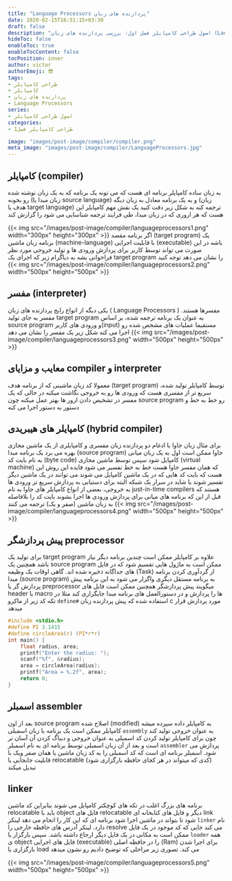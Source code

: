 ```yaml
---
title: "Language Processors پردازنده های زبان"
date: 2020-02-15T16:51:15+03:30
draft: false
description: "اصول طراحی کامپایلر فصل اول: بررسی پردازنده های زبان (Language Processors)"
hideToc: false
enableToc: true
enableTocContent: false
tocPosition: inner
author: victor
authorEmoji: 😎
tags: 
- طراحی کامپایلر
- کامپایلر
- پردازنده های زبان
- Language Processors
series:
- اصول طراحی کامپایلر
categories:
- طراحی کامپایلر فصل1

image: "images/post-image/compiler/compiler.png"
meta_image: "images/post-image/compiler/LanguageProcessors.jpg"
---
```

## کامپایلر (compiler)
به زبان ساده کامپایلر برنامه ای هست که می تونه یک برنامه که به یک زبان نوشته شده رو بخونه (زبان مبدا یا source language) و به یک برنامه معادل به زبان دیگه (زبان هدف یا target language) ترجمه کنه
به شکل زیر دقت کنید یک نقش مهم کامپایلر این هست که هر اروری که در زبان مبدا، طی فرایند ترجمه شناسایی می شود را گزارش کند

{{< img src="/images/post-image/compiler/languageprocessors1.png" width="300px" height="300px" >}}
اگر برنامه مقصد (target program) یک برنامه زبان ماشین (machine-language) با قابلیت اجرایی (executable) باشه در این صورت می تواند توسط کاربر برای پردازش ورودی ها و تولید خروجی مورد نظر فراخوانی بشه به دیاگرام زیر که اجرای یک target program را نشان می دهد توجه کنید
{{< img src="/images/post-image/compiler/languageprocessors2.png" width="500px" height="500px" >}}

## مفسر (interpreter)
یکی دیگه از انواع رایج پردازنده های زبان ( Language Processors ) مفسرها هستند.
مفسر به جای تولید target program به عنوان یک برنامه ترجمه شده، بر اساس source program و ورودی های کاربر(input) مستقیما عملیات های مشخص شده رو اجرا می کنه شکل زیر یک مفسر را نشان می دهد
{{< img src="/images/post-image/compiler/languageprocessors3.png" width="500px" height="500px" >}}

## معایب و مزایای compiler و interpreter
معمولا کد زبان ماشینی که از برنامه هدف (target program) توسط کامپایلر تولید شده، سریع تر از مفسری هست که ورودی ها رو به خروجی نگاشت میکنه در حالی که یک مفسر در تشخیص دادن ارور ها بهتر عمل میکنه چون source program رو خط به خط و دستور به دستور اجرا می کنه

## کامپایلر های هیبریدی (hybrid compiler) 
برای مثال زبان جاوا با ادغام دو پردازنده زبان مفسری و کامپایلری از یک ماشین مجازی بهره می برد یک برنامه مبدا (source program) جاوا ممکن است اول به یک زبان میانی به نام بایت کد (byte code) کامپایل شود سپس توسط ماشین مجازی (virtual machine) که همان مفسر جاوا هست خط به خط تفسیر می شود
فایده این روش این هست که بایت کد هایی که در یک ماشین کامپایل می شوند می توانند در یک ماشین دیگر تفسیر شوند یا شاید در سرار یک شبکه
البته برای دستیابی به پردازش سریع تر ورودی ها به خروجی، بعضی از انواع کامپایلر های جاوا به نام just-in-time compilers هستند که قبل از این که برنامه های میانی برای پردازش ورودی ها اجرا بشوند بایت کد را بلافاصله به زبان ماشین (صفر و یک) ترجمه می کنند 
{{< img src="/images/post-image/compiler/languageprocessors4.png" width="500px" height="500px" >}}
## پیش پردازشگر preprocessor
برای تولید یک target program علاوه بر کامپایلر ممکن است چندین برنامه دیگر نیاز باشد همچنین  یک source program ممکن است به ماژول هایی تقسیم شود که در فایل های جداگانه ذخیره شده اند. گاهی اوقات یک وظیفه (Task) از گردآوری کردن برنامه مبدا (source program) به برنامه مستقل دیگری واگزار می شود به این برنامه پیش پردازش گر یا preprocessor میگویند 
پیش پردازشگر همچنین ممکن است فایل های header یا macro ها را پردازش و در دستورالعمل های برنامه مبدا جایگزاری کند مثلا در تکه کد زیر از ماکرو `define#` استفاده شده که پیش پردازنده زبان c مورد پردازش قرار میدهد
```c
#include <stdio.h>
#define PI 3.1415
#define circleArea(r) (PI*r*r)
int main() {
    float radius, area;
    printf("Enter the radius: ");
    scanf("%f", &radius);
    area = circleArea(radius);
    printf("Area = %.2f", area);
    return 0;
}
```
## اسمبلر assembler
بعد از اون source program اصلاح شده (modified) به کامپایلر داده سپرده میشه کامپایلر ممکن است یک برنامه با زبان اسمبلی `assembly` به عنوان خروجی تولید کند چون برای کامپایلر تولید کردن کد اسمبلی به عنوان خروجی و دیباگ کردن آن آسان تر است و بعد از آن زبان اسمبلی توسط برنامه ای به نام اسمبلر `assembler` پردازش می شود. اسمبلر برنامه ای است که کد اسمبلی را به کد زبان ماشین یا همان صفر ویک با قابلیت جابجایی یا relocatable (کدی که میتواند در هر کجای حافظه بارگزاری شود) تبدیل میکند
## linker
برنامه های بزرگ اغلب در تکه های کوچکتر کامپایل می شوند بنابراین کد ماشین relocatable باید با object فایل های relocatable دیگر و فایل های کتابخانه ای link شود تا بتواند در ماشین اجرا شود برنامه ای که این کار را انجام می دهد لینکر `linker` نام دارد.
لینکر آدرس های حافظه خارجی را resolve می کند جایی که کد موجود در یک فایل ممکن است به مکانی در یک فایل دیگر ارجاع داشته باشد. سپس بارگزار یا `loader` همه ی object فایل های اجرایی (executable) را در حافظه اصلی  (Ram) برای اجرا شدن بارگزاری یا load می کند. تصوری زیر مراحلی که توضیح دادیم رو نشون میدهد

{{< img src="/images/post-image/compiler/languageprocessors5.png" width="500px" height="500px" >}}

